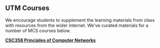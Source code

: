 ## UTM Courses

We encourage students to supplement the learning materials from class with resources from the wider internet. We've curated materials for a number of MCS courses below.

**[CSC358 Principles of Computer Networks](/resources/csc358)**
